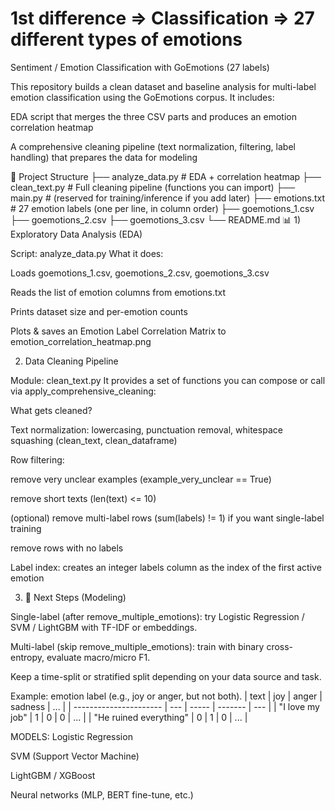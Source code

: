 # 1st difference => Classification => 27 different types of emotions
Sentiment / Emotion Classification with GoEmotions (27 labels)

This repository builds a clean dataset and baseline analysis for multi-label emotion classification using the GoEmotions corpus.
It includes:

EDA script that merges the three CSV parts and produces an emotion correlation heatmap

A comprehensive cleaning pipeline (text normalization, filtering, label handling) that prepares the data for modeling

📁 Project Structure
├── analyze_data.py          # EDA + correlation heatmap
├── clean_text.py            # Full cleaning pipeline (functions you can import)
├── main.py                  # (reserved for training/inference if you add later)
├── emotions.txt             # 27 emotion labels (one per line, in column order)
├── goemotions_1.csv
├── goemotions_2.csv
├── goemotions_3.csv
└── README.md
📊 1) Exploratory Data Analysis (EDA)

Script: analyze_data.py
What it does:

Loads goemotions_1.csv, goemotions_2.csv, goemotions_3.csv

Reads the list of emotion columns from emotions.txt

Prints dataset size and per-emotion counts

Plots & saves an Emotion Label Correlation Matrix to emotion_correlation_heatmap.png

2) Data Cleaning Pipeline

Module: clean_text.py
It provides a set of functions you can compose or call via apply_comprehensive_cleaning:

What gets cleaned?

Text normalization: lowercasing, punctuation removal, whitespace squashing (clean_text, clean_dataframe)

Row filtering:

remove very unclear examples (example_very_unclear == True)

remove short texts (len(text) <= 10)

(optional) remove multi-label rows (sum(labels) != 1) if you want single-label training

remove rows with no labels

Label index: creates an integer labels column as the index of the first active emotion


3) 🧪 Next Steps (Modeling)

Single-label (after remove_multiple_emotions): try Logistic Regression / SVM / LightGBM with TF-IDF or embeddings.

Multi-label (skip remove_multiple_emotions): train with binary cross-entropy, evaluate macro/micro F1.

Keep a time-split or stratified split depending on your data source and task.

Example: emotion label (e.g., joy or anger, but not both).
| text                   | joy | anger | sadness | ... |
| ---------------------- | --- | ----- | ------- | --- |
| "I love my job"        | 1   | 0     | 0       | ... |
| "He ruined everything" | 0   | 1     | 0       | ... |

MODELS: 
Logistic Regression

SVM (Support Vector Machine)

LightGBM / XGBoost

Neural networks (MLP, BERT fine-tune, etc.)
